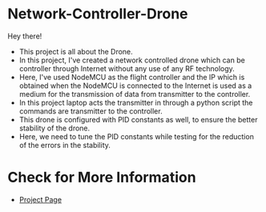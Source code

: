 # Network-Controller-Drone
Hey there!
- This project is all about the Drone. 
- In this project, I've created a network controlled drone which can be controller through Internet without any use of any RF technology.
- Here, I've used NodeMCU as the flight controller and the IP which is obtained when the NodeMCU is connected to the Internet is used as a medium for the transmission of data from transmitter to the controller.
- In this project laptop acts the transmitter in through a python script the commands are transmitter to the controller. 
- This drone is configured with PID constants as well, to ensure the better stability of the drone. 
- Here, we need to tune the PID constants while testing for the reduction of the errors in the stability. 
# Check for More Information
- [Project Page](https://santosh-projects.blogspot.com/2022/04/network-controlled-quadcopter.html)

